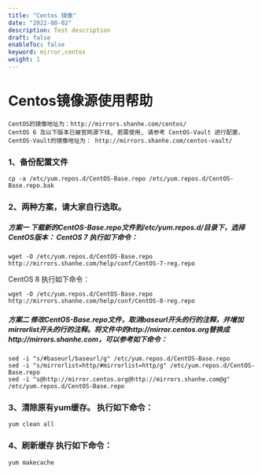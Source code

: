 ```yaml
---
title: "Centos 镜像"
date: "2022-08-02"
description: Test description
draft: false
enableToc: false
keyword: mirror,centos
weight: 1
---
```


# Centos镜像源使用帮助

```
CentOS的镜像地址为：http://mirrors.shanhe.com/centos/
CentOS 6 及以下版本已被官网源下线, 若需使用, 请参考 CentOS-Vault 进行配置，CentOS-Vault的镜像地址为： http://mirrors.shanhe.com/centos-vault/
```

### 1、备份配置文件

```
cp -a /etc/yum.repos.d/CentOS-Base.repo /etc/yum.repos.d/CentOS-Base.repo.bak
```

### 2、两种方案，请大家自行选取。 

##### 方案一 下载新的CentOS-Base.repo文件到/etc/yum.repos.d/目录下，选择CentOS版本： CentOS 7 执行如下命令：

```
wget -O /etc/yum.repos.d/CentOS-Base.repo http://mirrors.shanhe.com/help/conf/CentOS-7-reg.repo
```

CentOS 8 执行如下命令：

```
wget -O /etc/yum.repos.d/CentOS-Base.repo http://mirrors.shanhe.com/help/conf/CentOS-8-reg.repo
```

##### 方案二 修改CentOS-Base.repo文件，取消baseurl开头的行的注释，并增加mirrorlist开头的行的注释。将文件中的http://mirror.centos.org替换成http://mirrors.shanhe.com，可以参考如下命令：

```
sed -i "s/#baseurl/baseurl/g" /etc/yum.repos.d/CentOS-Base.repo
sed -i "s/mirrorlist=http/#mirrorlist=http/g" /etc/yum.repos.d/CentOS-Base.repo
sed -i "s@http://mirror.centos.org@http://mirrors.shanhe.com@g" /etc/yum.repos.d/CentOS-Base.repo
```

### 3、清除原有yum缓存。 执行如下命令：

```
yum clean all
```

### 4、刷新缓存 执行如下命令：

```
yum makecache
```